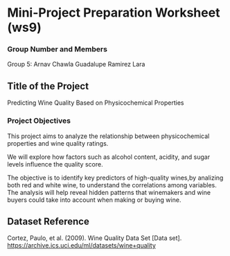 # Mini-Project Preparation Worksheet (ws9)

### Group Number and Members
 Group 5: Arnav Chawla Guadalupe Ramirez Lara

## Title of the Project
Predicting Wine Quality Based on Physicochemical Properties

### Project Objectives
This project aims to analyze the relationship between physicochemical properties and wine quality ratings. 

We will explore how factors such as alcohol content, acidity, and sugar levels influence the quality score. 

The objective is to identify key predictors of high-quality wines,by analizing both red and white wine, to understand the correlations among variables. 
The analysis will help reveal hidden patterns that winemakers and wine buyers could take into account when making or buying wine.

## Dataset Reference
 Cortez, Paulo, et al. (2009). Wine Quality Data Set [Data set].
 https://archive.ics.uci.edu/ml/datasets/wine+quality

